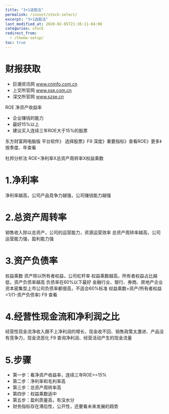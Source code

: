 ```yaml
---
title: "3+1选股法"
permalink: /invest/stock-select/
excerpt: "3+1选股法"
last_modified_at: 2020-02-05T21:36:11-04:00
categories: stock
redirect_from:
  - /theme-setup/
toc: true
---
```


<!--股票赚钱一课通11课-->

# 财报获取
- 巨潮资讯网  www.cninfo.com.cn
- 上交所官网  www.sse.com.cn
- 深交所官网  www.szse.cn

ROE 净资产收益率
- 企业赚钱的能力 
- 最好15%以上
- 建议买入连续三年ROE大于15%的股票

东方财富网电脑版
平台软件》 选择股票》F9 深度》重要指标》查看ROE》更多》按季度、年查看

杜邦分析法
ROE=净利率X总资产周转率X权益乘数

# 1.净利率
净利率越高，公司产品竞争力越强，公司赚钱能力越强

# 2.总资产周转率
销售收入除以总资产，公司的运营能力，资源运营效率
总资产周转率越高，公司运营能力强，盈利能力强

# 3.资产负债率
权益乘数
资产除以所有者权益，公司杠杆率
权益乘数越高，所有者权益占比越低，资产负债率越高
负债率在60%以下最好
金融行业、银行、券商、房地产企业资本密集型上市公司负债率都很高，不适合60%标准
权益乘数=资产/所有者权益=1/(1-资产负债率)
F9 查看

# 4.经营性现金流和净利润之比
经营性现金流净收入跟不上净利润的增长，现金收不回、销售政策太激进、产品没有竞争力，现金流恶化
F9  查询净利润、经营活动产生的现金流量

# 5.步骤
- 第一步：看净资产收益率，连续三年ROE>=15%
- 第二步：净利率和毛利率高
- 第三步：总资产周转率高
- 第四步：权益乘数适中
- 第五步：盈利质量高，有没水分
- 财务指标存在滞后性，公开性，还要看未来发展的趋势
